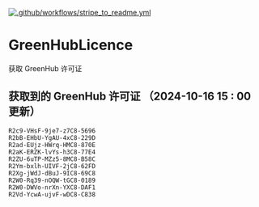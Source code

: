 [![.github/workflows/stripe_to_readme.yml](https://github.com/zjx-kimi/GreenHubLicence/actions/workflows/stripe_to_readme.yml/badge.svg)](https://github.com/zjx-kimi/GreenHubLicence/actions/workflows/stripe_to_readme.yml)
# GreenHubLicence
获取 GreenHub 许可证
## 获取到的 GreenHub 许可证 （2024-10-16 15 : 00 更新）
```
R2c9-VHsF-9je7-z7C8-5696
R2bB-EHbU-YgAU-4xC8-229D
R2ad-EUjz-HWrq-HMC8-870E
R2aK-ERZK-lvYs-h3C8-77E4
R2ZU-6uTP-MZz5-8MC8-B58C
R2Ym-bxlh-UIVF-2jC8-62FD
R2Xg-jWdJ-dBuJ-9IC8-69C8
R2W0-Rq39-nOQW-tGC8-0189
R2W0-DWVo-nrXn-YXC8-DAF1
R2Vd-YcwA-ujvF-wDC8-C838
```
